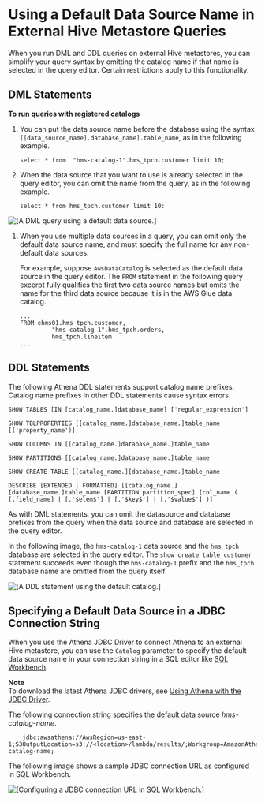 # Using a Default Data Source Name in External Hive Metastore Queries<a name="datastores-hive-default-catalog"></a>

When you run DML and DDL queries on external Hive metastores, you can simplify your query syntax by omitting the catalog name if that name is selected in the query editor\. Certain restrictions apply to this functionality\.

## DML Statements<a name="datastores-hive-default-catalog-dml-statements"></a>

**To run queries with registered catalogs**

1. You can put the data source name before the database using the syntax `[[data_source_name].database_name].table_name`, as in the following example\.

   ```
   select * from  "hms-catalog-1".hms_tpch.customer limit 10;
   ```

1. When the data source that you want to use is already selected in the query editor, you can omit the name from the query, as in the following example\.

   ```
   select * from hms_tpch.customer limit 10:
   ```  
![\[A DML query using a default data source.\]](http://docs.aws.amazon.com/athena/latest/ug/images/datastores-hive-default-catalog-2.png)

1. When you use multiple data sources in a query, you can omit only the default data source name, and must specify the full name for any non\-default data sources\. 

   For example, suppose `AwsDataCatalog` is selected as the default data source in the query editor\. The `FROM` statement in the following query excerpt fully qualifies the first two data source names but omits the name for the third data source because it is in the AWS Glue data catalog\.

   ```
   ...
   FROM ehms01.hms_tpch.customer,
            "hms-catalog-1".hms_tpch.orders,
            hms_tpch.lineitem
   ...
   ```

## DDL Statements<a name="datastores-hive-default-catalog-ddl-statements"></a>

The following Athena DDL statements support catalog name prefixes\. Catalog name prefixes in other DDL statements cause syntax errors\.

```
SHOW TABLES [IN [catalog_name.]database_name] ['regular_expression']

SHOW TBLPROPERTIES [[catalog_name.]database_name.]table_name [('property_name')]

SHOW COLUMNS IN [[catalog_name.]database_name.]table_name

SHOW PARTITIONS [[catalog_name.]database_name.]table_name

SHOW CREATE TABLE [[catalog_name.][database_name.]table_name

DESCRIBE [EXTENDED | FORMATTED] [[catalog_name.][database_name.]table_name [PARTITION partition_spec] [col_name ( [.field_name] | [.'$elem$'] | [.'$key$'] | [.'$value$'] )]
```

As with DML statements, you can omit the datasource and database prefixes from the query when the data source and database are selected in the query editor\.

In the following image, the `hms-catalog-1` data source and the `hms_tpch` database are selected in the query editor\. The `show create table customer` statement succeeds even though the `hms-catalog-1` prefix and the `hms_tpch` database name are omitted from the query itself\.

![\[A DDL statement using the default catalog.\]](http://docs.aws.amazon.com/athena/latest/ug/images/datastores-hive-default-catalog-4.png)

## Specifying a Default Data Source in a JDBC Connection String<a name="datastores-hive-default-catalog-jdbc"></a>

When you use the Athena JDBC Driver to connect Athena to an external Hive metastore, you can use the `Catalog` parameter to specify the default data source name in your connection string in a SQL editor like [SQL Workbench](https://www.sql-workbench.eu/index.html)\.

**Note**  
To download the latest Athena JDBC drivers, see [Using Athena with the JDBC Driver](https://docs.aws.amazon.com/athena/latest/ug/connect-with-jdbc.html)\.

The following connection string specifies the default data source *hms\-catalog\-name*\.

```
    jdbc:awsathena://AwsRegion=us-east-1;S3OutputLocation=s3://<location>/lambda/results/;Workgroup=AmazonAthenaPreviewFunctionality;Catalog=hms-catalog-name;
```

The following image shows a sample JDBC connection URL as configured in SQL Workbench\.

![\[Configuring a JDBC connection URL in SQL Workbench.\]](http://docs.aws.amazon.com/athena/latest/ug/images/datastores-hive-default-catalog-jdbc-1.jpg)